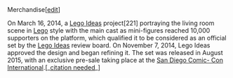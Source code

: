 ##
Merchandise[[edit](/w/index.php?title=The\_Big\_Bang\_Theory&action=edit&section=27
"Edit section: Merchandise")]

On March 16, 2014, a [Lego Ideas](/wiki/Lego\_Ideas "Lego Ideas") project[221]
portraying the living room scene in [Lego](/wiki/Lego "Lego") style with the
main cast as mini-figures reached 10,000 supporters on the platform, which
qualified it to be considered as an official set by the [Lego
Ideas](/wiki/Lego\_Ideas "Lego Ideas") review board. On November 7, 2014, Lego
Ideas approved the design and began refining it. The set was released in
August 2015, with an exclusive pre-sale taking place at the [San Diego Comic-
Con International](/wiki/San\_Diego\_Comic-Con\_International "San Diego Comic-
Con International").[\_[citation needed](/wiki/Wikipedia:Citation\_needed
"Wikipedia:Citation needed")\_]
